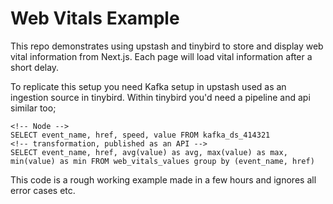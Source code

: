 # Web Vitals Example

This repo demonstrates using upstash and tinybird to store and display web vital information from Next.js. Each page will load vital information after a short delay. 

To replicate this setup you need Kafka setup in upstash used as an ingestion source in tinybird. Within tinybird you'd need a pipeline and api similar too;

```
<!-- Node -->
SELECT event_name, href, speed, value FROM kafka_ds_414321
<!-- transformation, published as an API -->
SELECT event_name, href, avg(value) as avg, max(value) as max, min(value) as min FROM web_vitals_values group by (event_name, href)
````

This code is a rough working example made in a few hours and ignores all error cases etc. 